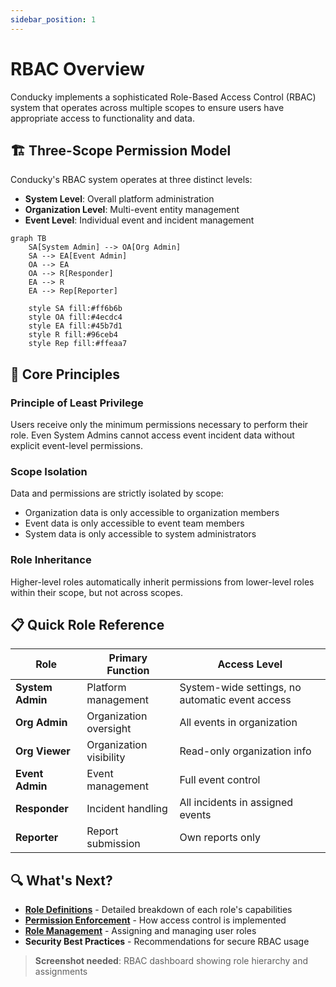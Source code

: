 ```yaml
---
sidebar_position: 1
---
```


# RBAC Overview

Conducky implements a sophisticated Role-Based Access Control (RBAC) system that operates across multiple scopes to ensure users have appropriate access to functionality and data.

## 🏗️ Three-Scope Permission Model

Conducky's RBAC system operates at three distinct levels:

- **System Level**: Overall platform administration
- **Organization Level**: Multi-event entity management  
- **Event Level**: Individual event and incident management

```mermaid
graph TB
    SA[System Admin] --> OA[Org Admin]
    SA --> EA[Event Admin]
    OA --> EA
    OA --> R[Responder]
    EA --> R
    EA --> Rep[Reporter]
    
    style SA fill:#ff6b6b
    style OA fill:#4ecdc4
    style EA fill:#45b7d1
    style R fill:#96ceb4
    style Rep fill:#ffeaa7
```

## 🎯 Core Principles

### Principle of Least Privilege
Users receive only the minimum permissions necessary to perform their role. Even System Admins cannot access event incident data without explicit event-level permissions.

### Scope Isolation
Data and permissions are strictly isolated by scope:
- Organization data is only accessible to organization members
- Event data is only accessible to event team members
- System data is only accessible to system administrators

### Role Inheritance
Higher-level roles automatically inherit permissions from lower-level roles within their scope, but not across scopes.

## 📋 Quick Role Reference

| Role | Primary Function | Access Level |
|------|-----------------|--------------|
| **System Admin** | Platform management | System-wide settings, no automatic event access |
| **Org Admin** | Organization oversight | All events in organization |
| **Org Viewer** | Organization visibility | Read-only organization info |
| **Event Admin** | Event management | Full event control |
| **Responder** | Incident handling | All incidents in assigned events |
| **Reporter** | Report submission | Own reports only |

## 🔍 What's Next?

- **[Role Definitions](./roles)** - Detailed breakdown of each role's capabilities
- **[Permission Enforcement](./enforcement)** - How access control is implemented
- **[Role Management](./management)** - Assigning and managing user roles
- **Security Best Practices** - Recommendations for secure RBAC usage

<!-- Screenshot Placeholder -->
> **Screenshot needed**: RBAC dashboard showing role hierarchy and assignments 